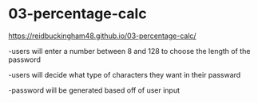 # 03-percentage-calc

https://reidbuckingham48.github.io/03-percentage-calc/

-users will enter a number between 8 and 128 to choose the length of the password

-users will decide what type of characters they want in their passward

-password will be generated based off of user input